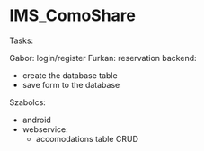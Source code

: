 # IMS_ComoShare

Tasks:

Gabor: login/register
Furkan: reservation backend:
  - create the database table
  - save form to the database

Szabolcs:
  - android
  - webservice:
    - accomodations table CRUD
